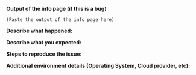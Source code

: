 **Output of the info page (if this is a bug)**
```
(Paste the output of the info page here)
```

**Describe what happened:**


**Describe what you expected:**


**Steps to reproduce the issue:**


**Additional environment details (Operating System, Cloud provider, etc):**

